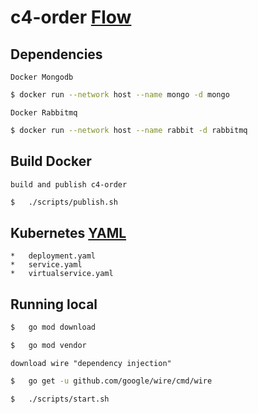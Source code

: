 # c4-order [Flow](https://github.com/FernandoCagale/c4-kustomize)

## Dependencies

`Docker Mongodb`

```sh
$ docker run --network host --name mongo -d mongo
```

`Docker Rabbitmq`

```sh
$ docker run --network host --name rabbit -d rabbitmq
```

## Build Docker

`build and publish c4-order`

```sh
$   ./scripts/publish.sh
```

## Kubernetes [YAML](https://github.com/FernandoCagale/c4-kustomize/tree/master/c4-order/base)

    *   deployment.yaml
    *   service.yaml
    *   virtualservice.yaml

## Running local

```sh
$   go mod download
```

```sh
$   go mod vendor
```

`download wire "dependency injection"`

```sh
$   go get -u github.com/google/wire/cmd/wire
```

```sh
$   ./scripts/start.sh
```